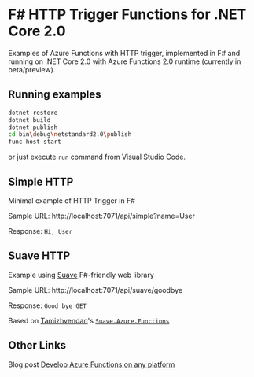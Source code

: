# F# HTTP Trigger Functions for .NET Core 2.0

Examples of Azure Functions with HTTP trigger, implemented in F# and running on .NET Core 2.0 with Azure Functions 2.0 runtime (currently in beta/preview).

## Running examples

``` bash
dotnet restore
dotnet build
dotnet publish
cd bin\debug\netstandard2.0\publish
func host start
```

or just execute `run` command from Visual Studio Code.

## Simple HTTP

Minimal example of HTTP Trigger in F#

Sample URL: http://localhost:7071/api/simple?name=User

Response: `Hi, User`

## Suave HTTP

Example using [Suave](https://suave.io/) F#-friendly web library

Sample URL: http://localhost:7071/api/suave/goodbye

Response: `Good bye GET`

Based on [Tamizhvendan](https://github.com/tamizhvendan)'s [`Suave.Azure.Functions`](https://github.com/tamizhvendan/Suave.Azure.Functions)

## Other Links

Blog post [Develop Azure Functions on any platform](http://blogs.msdn.microsoft.com/appserviceteam/2017/09/25/develop-azure-functions-on-any-platform/) 

